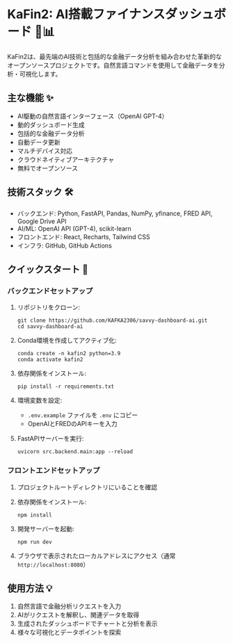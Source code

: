 # KaFin2: AI搭載ファイナンスダッシュボード 🤖📊

KaFin2は、最先端のAI技術と包括的な金融データ分析を組み合わせた革新的なオープンソースプロジェクトです。自然言語コマンドを使用して金融データを分析・可視化します。

## 主な機能 ✨

- AI駆動の自然言語インターフェース（OpenAI GPT-4）
- 動的ダッシュボード生成
- 包括的な金融データ分析
- 自動データ更新
- マルチデバイス対応
- クラウドネイティブアーキテクチャ
- 無料でオープンソース

## 技術スタック 🛠

- バックエンド: Python, FastAPI, Pandas, NumPy, yfinance, FRED API, Google Drive API
- AI/ML: OpenAI API (GPT-4), scikit-learn
- フロントエンド: React, Recharts, Tailwind CSS
- インフラ: GitHub, GitHub Actions

## クイックスタート 🚀

### バックエンドセットアップ

1. リポジトリをクローン:
   ```
   git clone https://github.com/KAFKA2306/savvy-dashboard-ai.git
   cd savvy-dashboard-ai
   ```

2. Conda環境を作成してアクティブ化:
   ```
   conda create -n kafin2 python=3.9
   conda activate kafin2
   ```

3. 依存関係をインストール:
   ```
   pip install -r requirements.txt
   ```

4. 環境変数を設定:
   - `.env.example` ファイルを `.env` にコピー
   - OpenAIとFREDのAPIキーを入力

5. FastAPIサーバーを実行:
   ```
   uvicorn src.backend.main:app --reload
   ```

### フロントエンドセットアップ

1. プロジェクトルートディレクトリにいることを確認

2. 依存関係をインストール:
   ```
   npm install
   ```

3. 開発サーバーを起動:
   ```
   npm run dev
   ```

4. ブラウザで表示されたローカルアドレスにアクセス（通常 `http://localhost:8080`）

## 使用方法 💡

1. 自然言語で金融分析リクエストを入力
2. AIがリクエストを解釈し、関連データを取得
3. 生成されたダッシュボードでチャートと分析を表示
4. 様々な可視化とデータポイントを探索
